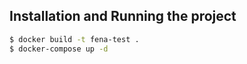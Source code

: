 ## Installation and Running the project

```bash
$ docker build -t fena-test .
$ docker-compose up -d
```
